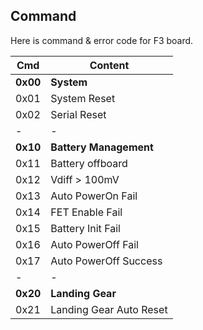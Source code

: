 ## Command

Here is command & error code for F3 board.

Cmd|Content
-|-
**0x00**|**System**
0x01|System Reset
0x02|Serial Reset
-|-
**0x10**|**Battery Management**
0x11|Battery offboard
0x12|Vdiff > 100mV
0x13|Auto PowerOn Fail
0x14|FET Enable Fail
0x15|Battery Init Fail
0x16|Auto PowerOff Fail
0x17|Auto PowerOff Success
-|-
**0x20**|**Landing Gear**
0x21|Landing Gear Auto Reset
